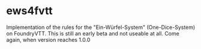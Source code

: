 # ews4fvtt
Implementation of the rules for the "Ein-Würfel-System" (One-Dice-System) on FoundryVTT.
This is still an early beta and not useable at all. Come again, when version reaches 1.0.0
